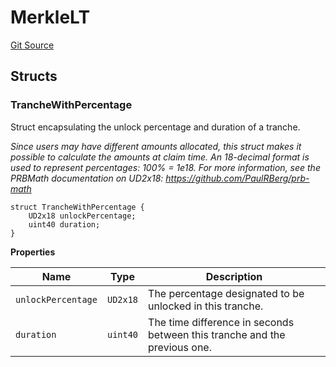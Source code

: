 # MerkleLT

[Git Source](https://github.com/sablier-labs/v2-periphery/blob/c10978dd4cdb54301b9c2d63c7e0af41da9110f3/src/types/DataTypes.sol)

## Structs

### TrancheWithPercentage

Struct encapsulating the unlock percentage and duration of a tranche.

_Since users may have different amounts allocated, this struct makes it possible to calculate the amounts at claim time.
An 18-decimal format is used to represent percentages: 100% = 1e18. For more information, see the PRBMath documentation
on UD2x18: https://github.com/PaulRBerg/prb-math_

```solidity
struct TrancheWithPercentage {
    UD2x18 unlockPercentage;
    uint40 duration;
}
```

**Properties**

| Name               | Type     | Description                                                               |
| ------------------ | -------- | ------------------------------------------------------------------------- |
| `unlockPercentage` | `UD2x18` | The percentage designated to be unlocked in this tranche.                 |
| `duration`         | `uint40` | The time difference in seconds between this tranche and the previous one. |
